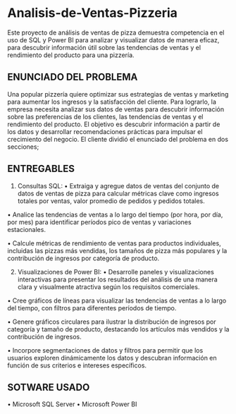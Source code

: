 # Analisis-de-Ventas-Pizzeria
Este proyecto de análisis de ventas de pizza demuestra competencia en el uso de SQL y Power BI para analizar y visualizar datos de manera eficaz, para descubrir información útil sobre las tendencias de ventas y el rendimiento del producto para una pizzería.
## ENUNCIADO DEL PROBLEMA
Una popular pizzería quiere optimizar sus estrategias de ventas y marketing para aumentar los ingresos y la satisfacción del cliente. Para lograrlo, la empresa necesita analizar sus datos de ventas para descubrir información sobre las preferencias de los clientes, las tendencias de ventas y el rendimiento del producto. El objetivo es descubrir información a partir de los datos y desarrollar recomendaciones prácticas para impulsar el crecimiento del negocio. El cliente dividió el enunciado del problema en dos secciones;
## ENTREGABLES
1. Consultas SQL:
• Extraiga y agregue datos de ventas del conjunto de datos de ventas de pizza para calcular métricas clave como ingresos totales por ventas, valor promedio de pedidos y pedidos totales.

• Analice las tendencias de ventas a lo largo del tiempo (por hora, por día, por mes) para identificar períodos pico de ventas y variaciones estacionales.

• Calcule métricas de rendimiento de ventas para productos individuales, incluidas las pizzas más vendidas, los tamaños de pizza más populares y la contribución de ingresos por categoría de producto.

2. Visualizaciones de Power BI:
• Desarrolle paneles y visualizaciones interactivas para presentar los resultados del análisis de una manera clara y visualmente atractiva según los requisitos comerciales.

• Cree gráficos de líneas para visualizar las tendencias de ventas a lo largo del tiempo, con filtros para diferentes períodos de tiempo.

• Genere gráficos circulares para ilustrar la distribución de ingresos por categoría y tamaño de producto, destacando los artículos más vendidos y la contribución de ingresos.

• Incorpore segmentaciones de datos y filtros para permitir que los usuarios exploren dinámicamente los datos y descubran información en función de sus criterios e intereses específicos.
## SOTWARE USADO
• Microsoft SQL Server 
• Microsoft Power BI
